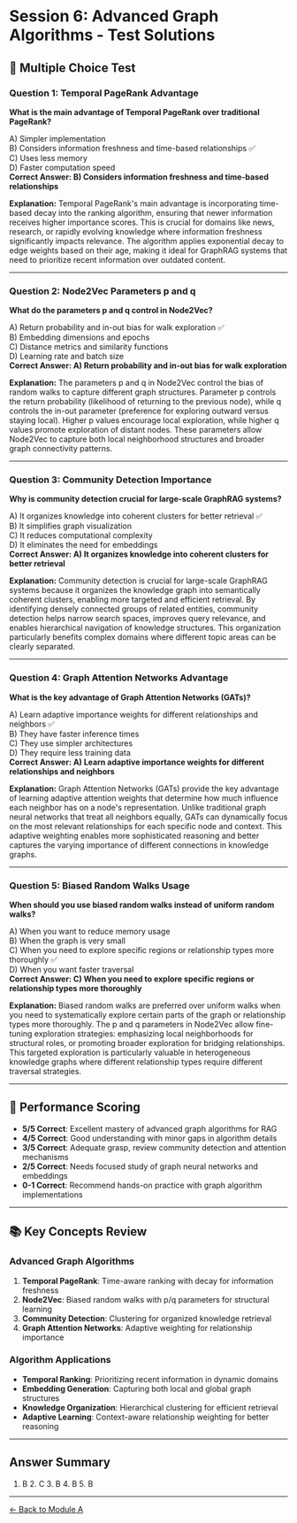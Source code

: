 # Session 6: Advanced Graph Algorithms - Test Solutions

## 📝 Multiple Choice Test

### Question 1: Temporal PageRank Advantage

**What is the main advantage of Temporal PageRank over traditional PageRank?**

A) Simpler implementation  
B) Considers information freshness and time-based relationships ✅  
C) Uses less memory  
D) Faster computation speed  
**Correct Answer: B) Considers information freshness and time-based relationships**

**Explanation:** Temporal PageRank's main advantage is incorporating time-based decay into the ranking algorithm, ensuring that newer information receives higher importance scores. This is crucial for domains like news, research, or rapidly evolving knowledge where information freshness significantly impacts relevance. The algorithm applies exponential decay to edge weights based on their age, making it ideal for GraphRAG systems that need to prioritize recent information over outdated content.

---

### Question 2: Node2Vec Parameters p and q

**What do the parameters p and q control in Node2Vec?**

A) Return probability and in-out bias for walk exploration ✅  
B) Embedding dimensions and epochs  
C) Distance metrics and similarity functions  
D) Learning rate and batch size  
**Correct Answer: A) Return probability and in-out bias for walk exploration**

**Explanation:** The parameters p and q in Node2Vec control the bias of random walks to capture different graph structures. Parameter p controls the return probability (likelihood of returning to the previous node), while q controls the in-out parameter (preference for exploring outward versus staying local). Higher p values encourage local exploration, while higher q values promote exploration of distant nodes. These parameters allow Node2Vec to capture both local neighborhood structures and broader graph connectivity patterns.

---

### Question 3: Community Detection Importance

**Why is community detection crucial for large-scale GraphRAG systems?**

A) It organizes knowledge into coherent clusters for better retrieval ✅  
B) It simplifies graph visualization  
C) It reduces computational complexity  
D) It eliminates the need for embeddings  
**Correct Answer: A) It organizes knowledge into coherent clusters for better retrieval**

**Explanation:** Community detection is crucial for large-scale GraphRAG systems because it organizes the knowledge graph into semantically coherent clusters, enabling more targeted and efficient retrieval. By identifying densely connected groups of related entities, community detection helps narrow search spaces, improves query relevance, and enables hierarchical navigation of knowledge structures. This organization particularly benefits complex domains where different topic areas can be clearly separated.

---

### Question 4: Graph Attention Networks Advantage

**What is the key advantage of Graph Attention Networks (GATs)?**

A) Learn adaptive importance weights for different relationships and neighbors ✅  
B) They have faster inference times  
C) They use simpler architectures  
D) They require less training data  
**Correct Answer: A) Learn adaptive importance weights for different relationships and neighbors**

**Explanation:** Graph Attention Networks (GATs) provide the key advantage of learning adaptive attention weights that determine how much influence each neighbor has on a node's representation. Unlike traditional graph neural networks that treat all neighbors equally, GATs can dynamically focus on the most relevant relationships for each specific node and context. This adaptive weighting enables more sophisticated reasoning and better captures the varying importance of different connections in knowledge graphs.

---

### Question 5: Biased Random Walks Usage

**When should you use biased random walks instead of uniform random walks?**

A) When you want to reduce memory usage  
B) When the graph is very small  
C) When you need to explore specific regions or relationship types more thoroughly ✅  
D) When you want faster traversal  
**Correct Answer: C) When you need to explore specific regions or relationship types more thoroughly**

**Explanation:** Biased random walks are preferred over uniform walks when you need to systematically explore certain parts of the graph or relationship types more thoroughly. The p and q parameters in Node2Vec allow fine-tuning exploration strategies: emphasizing local neighborhoods for structural roles, or promoting broader exploration for bridging relationships. This targeted exploration is particularly valuable in heterogeneous knowledge graphs where different relationship types require different traversal strategies.

---

## 🎯 Performance Scoring

- **5/5 Correct**: Excellent mastery of advanced graph algorithms for RAG
- **4/5 Correct**: Good understanding with minor gaps in algorithm details
- **3/5 Correct**: Adequate grasp, review community detection and attention mechanisms
- **2/5 Correct**: Needs focused study of graph neural networks and embeddings
- **0-1 Correct**: Recommend hands-on practice with graph algorithm implementations

---

## 📚 Key Concepts Review

### Advanced Graph Algorithms
1. **Temporal PageRank**: Time-aware ranking with decay for information freshness
2. **Node2Vec**: Biased random walks with p/q parameters for structural learning
3. **Community Detection**: Clustering for organized knowledge retrieval
4. **Graph Attention Networks**: Adaptive weighting for relationship importance

### Algorithm Applications
- **Temporal Ranking**: Prioritizing recent information in dynamic domains
- **Embedding Generation**: Capturing both local and global graph structures
- **Knowledge Organization**: Hierarchical clustering for efficient retrieval
- **Adaptive Learning**: Context-aware relationship weighting for better reasoning

---

## Answer Summary
1. B  2. C  3. B  4. B  5. B

---

[← Back to Module A](Session6_ModuleA_Advanced_Algorithms.md)